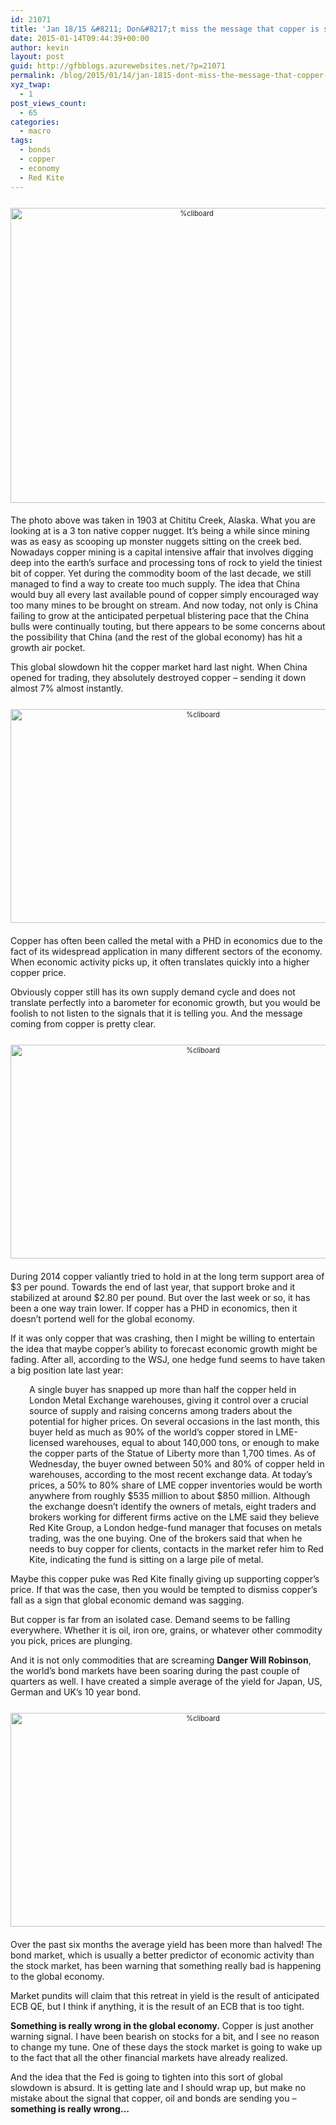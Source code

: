 ```yaml
---
id: 21071
title: 'Jan 18/15 &#8211; Don&#8217;t miss the message that copper is sending'
date: 2015-01-14T09:44:39+00:00
author: kevin
layout: post
guid: http://gfbblogs.azurewebsites.net/?p=21071
permalink: /blog/2015/01/14/jan-1815-dont-miss-the-message-that-copper-is-sending/
xyz_twap:
  - 1
post_views_count:
  - 65
categories:
  - macro
tags:
  - bonds
  - copper
  - economy
  - Red Kite
---
```

<div style="width: image width px; font-size: 80%; text-align: center;">
  <a href="http://themacrotourist.com/pictures/Azure/nuggetJan1415.png"><img class="size-full wp-image-14271" style="padding-top: 1.0em;padding-bottom: 0.5em;" alt="%cliboard" src="http://themacrotourist.com/pictures/Azure/nuggetJan1415.png" width="580" height="472" /></a>
</div>

The photo above was taken in 1903 at Chititu Creek, Alaska. What you are looking at is a 3 ton native copper nugget. It&#8217;s being a while since mining was as easy as scooping up monster nuggets sitting on the creek bed. Nowadays copper mining is a capital intensive affair that involves digging deep into the earth&#8217;s surface and processing tons of rock to yield the tiniest bit of copper. Yet during the commodity boom of the last decade, we still managed to find a way to create too much supply. The idea that China would buy all every last available pound of copper simply encouraged way too many mines to be brought on stream. And now today, not only is China failing to grow at the anticipated perpetual blistering pace that the China bulls were continually touting, but there appears to be some concerns about the possibility that China (and the rest of the global economy) has hit a growth air pocket. 

This global slowdown hit the copper market hard last night. When China opened for trading, they absolutely destroyed copper &#8211; sending it down almost 7% almost instantly.

<div style="width: image width px; font-size: 80%; text-align: center;">
  <a href="http://themacrotourist.com/pictures/Azure/HGGIPJan1415.png"><img class="size-full wp-image-14271" style="padding-top: 1.0em;padding-bottom: 0.5em;" alt="%cliboard" src="http://themacrotourist.com/pictures/Azure/HGGIPJan1415.png" width="600" height="342" /></a>
</div>

Copper has often been called the metal with a PHD in economics due to the fact of its widespread application in many different sectors of the economy. When economic activity picks up, it often translates quickly into a higher copper price. 

Obviously copper still has its own supply demand cycle and does not translate perfectly into a barometer for economic growth, but you would be foolish to not listen to the signals that it is telling you. And the message coming from copper is pretty clear.

<div style="width: image width px; font-size: 80%; text-align: center;">
  <a href="http://themacrotourist.com/pictures/Azure/HGJan1415.png"><img class="size-full wp-image-14271" style="padding-top: 1.0em;padding-bottom: 0.5em;" alt="%cliboard" src="http://themacrotourist.com/pictures/Azure/HGJan1415.png" width="600" height="342" /></a>
</div>

During 2014 copper valiantly tried to hold in at the long term support area of $3 per pound. Towards the end of last year, that support broke and it stabilized at around $2.80 per pound. But over the last week or so, it has been a one way train lower. If copper has a PHD in economics, then it doesn&#8217;t portend well for the global economy.

If it was only copper that was crashing, then I might be willing to entertain the idea that maybe copper&#8217;s ability to forecast economic growth might be fading. After all, according to the WSJ, one hedge fund seems to have taken a big position late last year:

<p style="padding-left: 30px;">
  A single buyer has snapped up more than half the copper held in London Metal Exchange warehouses, giving it control over a crucial source of supply and raising concerns among traders about the potential for higher prices. On several occasions in the last month, this buyer held as much as 90% of the world’s copper stored in LME-licensed warehouses, equal to about 140,000 tons, or enough to make the copper parts of the Statue of Liberty more than 1,700 times. As of Wednesday, the buyer owned between 50% and 80% of copper held in warehouses, according to the most recent exchange data. At today’s prices, a 50% to 80% share of LME copper inventories would be worth anywhere from roughly $535 million to about $850 million. Although the exchange doesn’t identify the owners of metals, eight traders and brokers working for different firms active on the LME said they believe Red Kite Group, a London hedge-fund manager that focuses on metals trading, was the one buying. One of the brokers said that when he needs to buy copper for clients, contacts in the market refer him to Red Kite, indicating the fund is sitting on a large pile of metal.
</p>

Maybe this copper puke was Red Kite finally giving up supporting copper&#8217;s price. If that was the case, then you would be tempted to dismiss copper&#8217;s fall as a sign that global economic demand was sagging.

But copper is far from an isolated case. Demand seems to be falling everywhere. Whether it is oil, iron ore, grains, or whatever other commodity you pick, prices are plunging.

And it is not only commodities that are screaming **Danger Will Robinson**, the world&#8217;s bond markets have been soaring during the past couple of quarters as well. I have created a simple average of the yield for Japan, US, German and UK&#8217;s 10 year bond.

<div style="width: image width px; font-size: 80%; text-align: center;">
  <a href="http://themacrotourist.com/pictures/Azure/Big410Jan1415.png"><img class="size-full wp-image-14271" style="padding-top: 1.0em;padding-bottom: 0.5em;" alt="%cliboard" src="http://themacrotourist.com/pictures/Azure/Big410Jan1415.png" width="600" height="342" /></a>
</div>

Over the past six months the average yield has been more than halved! The bond market, which is usually a better predictor of economic activity than the stock market, has been warning that something really bad is happening to the global economy.

Market pundits will claim that this retreat in yield is the result of anticipated ECB QE, but I think if anything, it is the result of an ECB that is too tight. 

**Something is really wrong in the global economy.** Copper is just another warning signal. I have been bearish on stocks for a bit, and I see no reason to change my tune. One of these days the stock market is going to wake up to the fact that all the other financial markets have already realized.

And the idea that the Fed is going to tighten into this sort of global slowdown is absurd. It is getting late and I should wrap up, but make no mistake about the signal that copper, oil and bonds are sending you &#8211; **something is really wrong&#8230;**